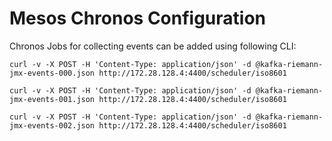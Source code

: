 # Mesos Chronos Configuration

Chronos Jobs for collecting events can be added using following CLI:

```
curl -v -X POST -H 'Content-Type: application/json' -d @kafka-riemann-jmx-events-000.json http://172.28.128.4:4400/scheduler/iso8601

curl -v -X POST -H 'Content-Type: application/json' -d @kafka-riemann-jmx-events-001.json http://172.28.128.4:4400/scheduler/iso8601

curl -v -X POST -H 'Content-Type: application/json' -d @kafka-riemann-jmx-events-002.json http://172.28.128.4:4400/scheduler/iso8601

```
